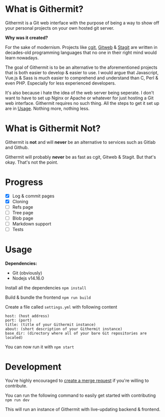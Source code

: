 # What is Githermit?
Githermit is a Git web interface with the purpose of being a way to show off your personal projects on your own hosted git server.

**Why was it created?**

For the sake of modernism.
Projects like [cgit](https://git.zx2c4.com/cgit/), [Gitweb](https://repo.or.cz/git.git/tree/HEAD:/gitweb) & [Stagit](https://codemadness.org/stagit.html) are written in decades-old programming languages that no one in their right mind would learn nowadays.

The goal of Githermit is to be an alternative to the aforementioned projects that is both easier to develop & easier to use.
I would argue that Javascript, Vue.js & Sass is much easier to comprehend and understand than C, Perl & even PHP. Especially for less experienced developers.

It's also because i hate the idea of the web server being seperate. I don't want to have to set up Nginx or Apache or whatever for just hosting a Git web interface.
Githermit requires no such thing. All the steps to get it set up are in [Usage](#Usage). Nothing more, nothing less.

# What is Githermit Not?
Githermit is **not** and will **never** be an alternative to services such as Gitlab and Github.

Githermit will probably **never** be as fast as cgit, Gitweb & Stagit. But that's okay. That's not the point.

# Progress
- [x] Log & commit pages
- [x] Cloning
- [ ] Refs page
- [ ] Tree page
- [ ] Blob page
- [ ] Markdown support
- [ ] Tests

# Usage

**Dependencies:**
- Git (obviously)
- Nodejs v14.16.0

Install all the dependencies
`npm install`

Build & bundle the frontend
`npm run build`

Create a file called `settings.yml` with following content
```
host: (host address)
port: (port)
title: (title of your Githermit instance)
about: (short description of your Githermit instance)
base_dir: (directory where all of your bare Git repositories are located)
```

You can now run it with
`npm start`

# Development
You're highly encouraged to [create a merge request](https://gitlab.com/HampusMat/githermit/-/merge_requests/new) if you're willing to contribute.

You can run the following command to easily get started with contributing
`npm run dev`

This will run an instance of Githermit with live-updating backend & frontend.